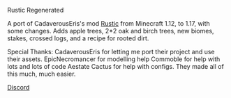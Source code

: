 Rustic Regenerated

A port of CadaverousEris's mod [Rustic](https://www.curseforge.com/minecraft/mc-mods/rustic) from Minecraft 1.12, to 1.17, with some changes. Adds apple trees, 2*2 oak and birch trees, new biomes, stakes, crossed logs, and a recipe for rooted dirt.

Special Thanks:
CadaverousEris for letting me port their project and use their assets.
EpicNecromancer for modelling help
Commoble for help with lots and lots of code
Aestate Cactus for help with configs.
They made all of this much, much easier.

[Discord](https://discord.gg/5HCrCr3)

